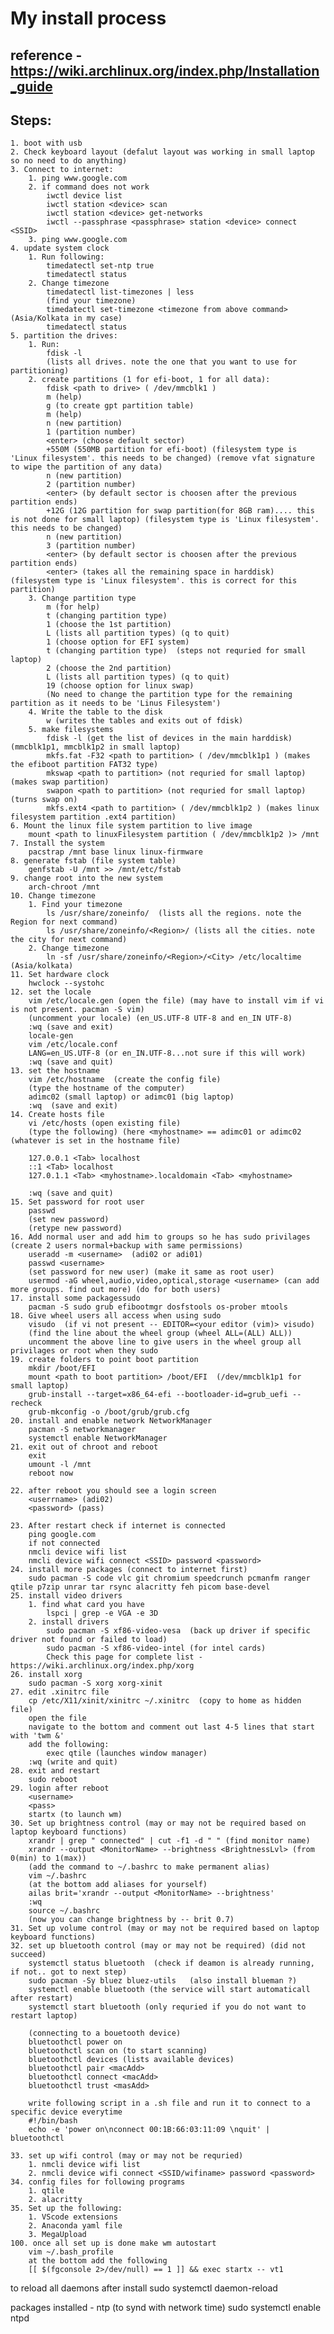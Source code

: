 # My install process
## reference - https://wiki.archlinux.org/index.php/Installation_guide
## Steps:
	1. boot with usb
	2. Check keyboard layout (defalut layout was working in small laptop so no need to do anything)
	3. Connect to internet:
		1. ping www.google.com
		2. if command does not work
            iwctl device list 
            iwctl station <device> scan
            iwctl station <device> get-networks
            iwctl --passphrase <passphrase> station <device> connect <SSID>
        3. ping www.google.com
    4. update system clock
        1. Run following:
            timedatectl set-ntp true
            timedatectl status
        2. Change timezone
            timedatectl list-timezones | less
            (find your timezone)
            timedatectl set-timezone <timezone from above command> (Asia/Kolkata in my case)
            timedatectl status
    5. partition the drives:
        1. Run:
            fdisk -l 
            (lists all drives. note the one that you want to use for partitioning)
        2. create partitions (1 for efi-boot, 1 for all data):
            fdisk <path to drive> ( /dev/mmcblk1 )
            m (help)
            g (to create gpt partition table)
            m (help)
            n (new partition)
            1 (partition number)
            <enter> (choose default sector)
            +550M (550MB partition for efi-boot) (filesystem type is 'Linux filesystem'. this needs to be changed) (remove vfat signature to wipe the partition of any data)
            n (new partition)
            2 (partition number)
            <enter> (by default sector is choosen after the previous partition ends)
            +12G (12G partition for swap partition(for 8GB ram).... this is not done for small laptop) (filesystem type is 'Linux filesystem'. this needs to be changed)
            n (new partition)
            3 (partition number)
            <enter> (by default sector is choosen after the previous partition ends)
            <enter> (takes all the remaining space in harddisk) (filesystem type is 'Linux filesystem'. this is correct for this partition)
        3. Change partition type
            m (for help)
            t (changing partition type)
            1 (choose the 1st partition)
            L (lists all partition types) (q to quit)
            1 (choose option for EFI system)
            t (changing partition type)  (steps not requried for small laptop)
            2 (choose the 2nd partition)
            L (lists all partition types) (q to quit)
            19 (choose option for linux swap)
            (No need to change the partition type for the remaining partition as it needs to be 'Linus Filesystem')
        4. Write the table to the disk
            w (writes the tables and exits out of fdisk)
        5. make filesystems
            fdisk -l (get the list of devices in the main harddisk) (mmcblk1p1, mmcblk1p2 in small laptop)
            mkfs.fat -F32 <path to partition> ( /dev/mmcblk1p1 ) (makes the efiboot partition FAT32 type)
            mkswap <path to partition> (not requried for small laptop) (makes swap partition)
            swapon <path to partition> (not requried for small laptop) (turns swap on)
            mkfs.ext4 <path to partition> ( /dev/mmcblk1p2 ) (makes linux filesystem partition .ext4 partition)
    6. Mount the linux file system partition to live image
        mount <path to linuxFilesystem partition ( /dev/mmcblk1p2 )> /mnt
    7. Install the system
        pacstrap /mnt base linux linux-firmware
    8. generate fstab (file system table)
        genfstab -U /mnt >> /mnt/etc/fstab
    9. change root into the new system
        arch-chroot /mnt
    10. Change timezone
        1. Find your timezone
            ls /usr/share/zoneinfo/  (lists all the regions. note the Region for next command)
            ls /usr/share/zoneinfo/<Region>/ (lists all the cities. note the city for next command)
        2. Change timezone
            ln -sf /usr/share/zoneinfo/<Region>/<City> /etc/localtime   (Asia/kolkata)
    11. Set hardware clock
        hwclock --systohc
    12. set the locale
        vim /etc/locale.gen (open the file) (may have to install vim if vi is not present. pacman -S vim)
        (uncomment your locale) (en_US.UTF-8 UTF-8 and en_IN UTF-8)
        :wq (save and exit)
        locale-gen
        vim /etc/locale.conf
        LANG=en_US.UTF-8 (or en_IN.UTF-8...not sure if this will work)
        :wq (save and quit)
    13. set the hostname
        vim /etc/hostname  (create the config file)
        (type the hostname of the computer)
        adimc02 (small laptop) or adimc01 (big laptop)
        :wq  (save and exit)
    14. Create hosts file
        vi /etc/hosts (open existing file)
        (type the following) (here <myhostname> == adimc01 or adimc02 (whatever is set in the hostname file)

        127.0.0.1 <Tab> localhost
        ::1 <Tab> localhost
        127.0.1.1 <Tab> <myhostname>.localdomain <Tab> <myhostname>
        
        :wq (save and quit)
    15. Set password for root user
        passwd
        (set new password)
        (retype new password)
    16. Add normal user and add him to groups so he has sudo privilages (create 2 users normal+backup with same permissions)
        useradd -m <username>  (adi02 or adi01)
        passwd <username>
        (set password for new user) (make it same as root user)
        usermod -aG wheel,audio,video,optical,storage <username> (can add more groups. find out more) (do for both users)
    17. install some packagessudo
        pacman -S sudo grub efibootmgr dosfstools os-prober mtools 
    18. Give wheel users all access when using sudo
        visudo  (if vi not present -- EDITOR=<your editor (vim)> visudo)
        (find the line about the wheel group (wheel ALL=(ALL) ALL))
        uncomment the above line to give users in the wheel group all privilages or root when they sudo
    19. create folders to point boot partition
        mkdir /boot/EFI
        mount <path to boot partition> /boot/EFI  (/dev/mmcblk1p1 for small laptop)
        grub-install --target=x86_64-efi --bootloader-id=grub_uefi --recheck
        grub-mkconfig -o /boot/grub/grub.cfg
    20. install and enable network NetworkManager
        pacman -S networkmanager
        systemctl enable NetworkManager
    21. exit out of chroot and reboot
        exit
        umount -l /mnt
        reboot now
        
    22. after reboot you should see a login screen
        <userrname> (adi02)
        <password> (pass)
    
    23. After restart check if internet is connected
        ping google.com
        if not connected
        nmcli device wifi list
        nmcli device wifi connect <SSID> password <password>
    24. install more packages (connect to internet first)
        sudo pacman -S code vlc git chromium speedcrunch pcmanfm ranger qtile p7zip unrar tar rsync alacritty feh picom base-devel
    25. install video drivers
        1. find what card you have
            lspci | grep -e VGA -e 3D
        2. install drivers
            sudo pacman -S xf86-video-vesa  (back up driver if specific driver not found or failed to load)
            sudo pacman -S xf86-video-intel (for intel cards)
            Check this page for complete list - https://wiki.archlinux.org/index.php/xorg
    26. install xorg
        sudo pacman -S xorg xorg-xinit
    27. edit .xinitrc file
        cp /etc/X11/xinit/xinitrc ~/.xinitrc  (copy to home as hidden file)
        open the file
        navigate to the bottom and comment out last 4-5 lines that start with 'twm &'
        add the following:
            exec qtile (launches window manager)
        :wq (write and quit)
    28. exit and restart
        sudo reboot
    29. login after reboot
        <username>
        <pass>
        startx (to launch wm)
    30. Set up brightness control (may or may not be required based on laptop keyboard functions)
        xrandr | grep " connected" | cut -f1 -d " " (find monitor name)
        xrandr --output <MonitorName> --brightness <BrightnessLvl> (from 0(min) to 1(max))
        (add the command to ~/.bashrc to make permanent alias)
        vim ~/.bashrc
        (at the bottom add aliases for yourself)
        ailas brit='xrandr --output <MonitorName> --brightness'
        :wq
        source ~/.bashrc
        (now you can change brightness by -- brit 0.7)        
    31. Set up volume control (may or may not be required based on laptop keyboard functions)
    32. set up bluetooth control (may or may not be required) (did not succeed)
        systemctl status bluetooth  (check if deamon is already running, if not.. got to next step)
        sudo pacman -Sy bluez bluez-utils   (also install blueman ?)
        systemctl enable bluetooth (the service will start automaticall after restart)
        systemctl start bluetooth (only requried if you do not want to restart laptop)
        
        (connecting to a bouetooth device)
        bluetoothctl power on
        bluetoothctl scan on (to start scanning)
        bluetoothctl devices (lists available devices)
        bluetoothctl pair <macAdd>
        bluetoothctl connect <macAdd>
        bluetoothctl trust <masAdd>
        
        write following script in a .sh file and run it to connect to a specific device everytime
        #!/bin/bash
        echo -e 'power on\nconnect 00:1B:66:03:11:09 \nquit' | bluetoothctl
        
    33. set up wifi control (may or may not be requried)
        1. nmcli device wifi list
        2. nmcli device wifi connect <SSID/wifiname> password <password>
    34. config files for following programs
        1. qtile
        2. alacritty
    35. Set up the following:
        1. VScode extensions
        2. Anaconda yaml file
        3. MegaUpload
    100. once all set up is done make wm autostart
        vim ~/.bash_profile
        at the bottom add the following
        [[ $(fgconsole 2>/dev/null) == 1 ]] && exec startx -- vt1    
        
    
to reload all daemons after install
sudo systemctl daemon-reload


packages installed - ntp (to synd with network time)
sudo systemctl enable ntpd
